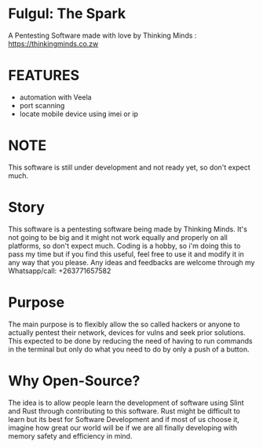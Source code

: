 # Fulgul: The Spark
A Pentesting Software made with love by Thinking Minds : https://thinkingminds.co.zw

# FEATURES
- automation with Veela
- port scanning
- locate mobile device using imei or ip

# NOTE
This software is still under development and not ready yet, so don't expect much.

# Story
This software is a pentesting software being made by Thinking Minds. It's not going to be big and it might not work equally and properly on all platforms, so don't expect much.
Coding is a hobby, so i'm doing this to pass my time but if you find this useful, feel free to use it and modify it in any way that you please.
Any ideas and feedbacks are welcome through my Whatsapp/call: +263771657582

# Purpose
The main purpose is to flexibly allow the so called hackers or anyone to actually pentest their network,
devices for vulns and seek prior solutions. This expected to be done by reducing the need of having to run
commands in the terminal but only do what you need to do by only a push of a button.

# Why Open-Source?
The idea is to allow people learn the development of software using Slint and Rust through contributing to this software. Rust might be difficult to learn but its best for Software Development
and if most of us choose it, imagine how great our world will be if we are all finally developing with memory safety and efficiency in mind.


